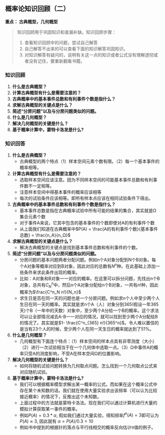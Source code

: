 ## 概率论知识回顾（二）

**重点： 古典概型，几何概型**

> 知识回顾用于巩固知识和查漏补缺。知识回顾步骤：
>
> 1. 查看知识回顾中的问题，尝试自己解答
> 2. 自己解答不出来的可以查看下面的知识解答巩固知识。
> 3. 对知识解答有疑问的，说明有关这一点的知识或者公式没有理解透彻或者没有记住，要重新翻看书籍。

### 知识回顾

1. **什么是古典概型？**
2. **计算古典概型有什么是需要注意的？**
3. **古典概率中的基本事件总数和有利事件个数是指什么？**
4. **求解古典概型的关键点是什么？**
5. **简述“分房问题”以及与分房问题类似的问题。**
6. **什么是几何概型？**
7. **解决几何概型的关键是什么？**
8. **基于概率计算中，蒙特卡洛发是什么?**

### 知识回答

1. **什么是古典概型？**
   + 古典概型的两个特点（1）样本空间元素个数有限。（2）每一个基本事件的概率相等。
2. **计算古典概型有什么是需要注意的？**
   + 选取样本空间应该注意。因为不同样本空间的可能基本事件总数和有利事件数不一定相等。
   + 注意样本空间中得基本事件的概率应该相等
   + 每次的试验条件应该相等。即所有样本点应该在相同试验条件下得出。
3. **古典概率中的基本事件总数和有利事件个数是指什么？**
   + 基本事件总数是指在古典概率试验中所有可能的结果的集合，其实就是Ω集合元素个数
   + 对于事件A来说，它其中包含的基本事件的个数即使对A的有利事件个数
   + 从上面我们知道在古典概率中$P(A) = \frac{A的有利事件个数}{基本事件总数} = \frac{n_A}{n_Ω}$
4. **求解古典概型的关键点是什么？**
   + 解决古典概型的关键点是找到基本事件总数和有利事件的个数。
5. **简述“分房问题”以及与分房问题类似的问题。**
   + 分房问题的基本问题两者分配问题。例如n个A对象分配到N个B对象。每个A对象等概率对应到B对象，因此对应的总数有$N^n$种。在此基础上添加一些条件来求此条件出现的概率。
   + 比如：A对象和B对象一一对应的概率。在这里可以拆分问题，先找出n个B对象，总共有$C_N^n$中，然后n个A对象分配给n个B对象，一共有$n!$种，因此概率为$\frac{C^n_N n!}{N_n}$
   + 求生日是否在同一天的问题也是一个分房问题。例如求n个人中至少两个人生日在同一天的概率。其实就是求n个A（人）对象分到365(假设一年365天)个B（一年中的天数）对象中，至少两个A分给一个B的概率。这个求法可以让全部情况减去A-B一一对应的情况，就可以找到至少两个A分配给B的情况了。其实就是$1- \frac{C^n_{365} n!}{365^n}$。令人难以置信的是当有23个人的时候，至少两个人在同一天生日的概率就达到了51%。
6. **什么是几何概型？**
   + 几何概型有下面连个特点：（1）样本空间的样本点具有非零测度（大小）（2）进行一次试验相当于在一个几何体中选取一点。（3）Ω中事件A的概率只受A的测度影响，不受A在样本空间Ω的位置影响。
7. **解决几何概型的关键是什么？**
   + 如何将随机试验问题转换为几何取点问题。怎么找到一个几何取点公式来对应随机试验。
8. **基于概率计算中，蒙特卡洛法是什么?**
   + 我们可以根据概率模型求解出某一概率的公式。而如果在这个概率公式中存在某个未知数的话。我们就在使用大量实验求出该频率（可以认为比较接近概率）的情况下，反推出这个未知数。
   + 上面过程中的方法就是蒙特卡洛法。现在我们可以通过计算机进行大量的模拟计算获取某一事件的概率。
   + 例如$P(A) = 0.3*\alpha$, 假如我们通过大量实验，得知频率$f^n(A) = 3$即可认为$P(A) \approx 3$, 因此就有 $\alpha = P(A)/0.3 = 10$
   + 例如书中提到的根据针的落点与平行线相交的概率反向估计π值的例子。